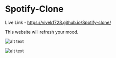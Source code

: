 # Spotify-Clone
Live Link - https://vivek1728.github.io/Spotify-clone/

This website will refresh your mood.


![alt text](https://github.com/Vivek1728/Spotify-clone/blob/main/images/ss%1.png)

![alt text](https://github.com/Vivek1728/Spotify-clone/blob/main/images/ss%2.png)
